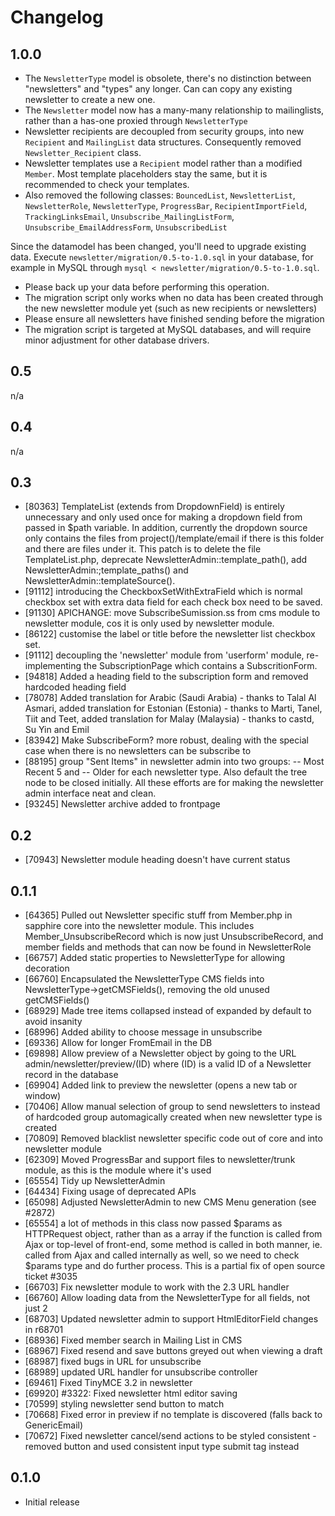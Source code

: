 # Changelog

## 1.0.0

 * The `NewsletterType` model is obsolete, there's no distinction between "newsletters"
   and "types" any longer. Can can copy any existing newsletter to create a new one.
 * The `Newsletter` model now has a many-many relationship to mailinglists, 
   rather than a has-one proxied through `NewsletterType`
 * Newsletter recipients are decoupled from security groups, into new 
   `Recipient` and `MailingList` data structures. Consequently removed `Newsletter_Recipient` class.
 * Newsletter templates use a `Recipient` model rather than a modified `Member`.
   Most template placeholders stay the same, but it is recommended to check your templates.
 * Also removed the following classes: `BouncedList`, `NewsletterList`, `NewsletterRole`,
   `NewsletterType`, `ProgressBar`, `RecipientImportField`, `TrackingLinksEmail`, 
   `Unsubscribe_MailingListForm`, `Unsubscribe_EmailAddressForm`, `UnsubscribedList`

Since the datamodel has been changed, you'll need to upgrade existing data.
Execute `newsletter/migration/0.5-to-1.0.sql` in your database,
for example in MySQL through `mysql < newsletter/migration/0.5-to-1.0.sql`.

 * Please back up your data before performing this operation.
 * The migration script only works when no data has been created through the new newsletter module yet
   (such as new recipients or newsletters)
 * Please ensure all newsletters have finished sending before the migration
 * The migration script is targeted at MySQL databases, and will require minor adjustment
   for other database drivers.

## 0.5

n/a

## 0.4

n/a

## 0.3

 * [80363] TemplateList (extends from DropdownField) is entirely unnecessary and only used once for making a dropdown field from passed in $path variable. In addition, currently the dropdown source only contains the files from project()/template/email if there is this folder and there are files under it. This patch is to delete the file TemplateList.php, deprecate NewsletterAdmin::template_path(), add NewsletterAdmin:;template_paths() and NewsletterAdmin::templateSource().
 * [91112] introducing the CheckboxSetWithExtraField which is normal checkbox set with extra data field for each check box need to be saved.
 * [91130] APICHANGE: move SubscribeSumission.ss from cms module to newsletter module, cos it is only used by newsletter module.
 * [86122] customise the label or title before the newsletter list checkbox set.
 * [91112] decoupling the 'newsletter' module from 'userform' module, re-implementing the SubscriptionPage which contains a SubscritionForm.
 * [94818] Added a heading field to the subscription form and removed hardcoded heading field 
 * [78078] Added translation for Arabic (Saudi Arabia) - thanks to Talal Al Asmari, added translation for Estonian (Estonia) - thanks to Marti, Tanel, Tiit and Teet, added translation for Malay (Malaysia) - thanks to castd, Su Yin and Emil
 * [83942] Make SubscribeForm? more robust, dealing with the special case when there is no newsletters can be subscribe to
 * [88195] group "Sent Items" in newsletter admin into two groups: -- Most Recent 5 and -- Older for each newsletter type. Also default the tree node to be closed initially. All these efforts are for making the newsletter admin interface neat and clean.
 * [93245] Newsletter archive added to frontpage

## 0.2

 * [70943] Newsletter module heading doesn't have current status

## 0.1.1

 * [64365] Pulled out Newsletter specific stuff from Member.php in sapphire core into the newsletter module. This includes Member_UnsubscribeRecord which is now just UnsubscribeRecord, and member fields and methods that can now be found in NewsletterRole
 * [66757] Added static properties to NewsletterType for allowing decoration
 * [66760] Encapsulated the NewsletterType CMS fields into NewsletterType->getCMSFields(), removing the old unused getCMSFields()
 * [68929] Made tree items collapsed instead of expanded by default to avoid insanity
 * [68996] Added ability to choose message in unsubscribe
 * [69336] Allow for longer FromEmail in the DB
 * [69898] Allow preview of a Newsletter object by going to the URL admin/newsletter/preview/(ID) where (ID) is a valid ID of a Newsletter record in the database
 * [69904] Added link to preview the newsletter (opens a new tab or window)
 * [70406] Allow manual selection of group to send newsletters to instead of hardcoded group automagically created when new newsletter type is created
 * [70809] Removed blacklist newsletter specific code out of core and into newsletter module
 * [62309] Moved ProgressBar and support files to newsletter/trunk module, as this is the module where it's used
 * [65554] Tidy up NewsletterAdmin
 * [64434] Fixing usage of deprecated APIs
 * [65098] Adjusted NewsletterAdmin to new CMS Menu generation (see #2872)
 * [65554] a lot of methods in this class now passed $params as HTTPRequest object, rather than as a array if the function is called from Ajax or top-level of front-end, some method is called in both manner, ie. called from Ajax and called internally as well, so we need to check $params type and do further process. This is a partial fix of open source ticket #3035
 * [66703] Fix newsletter module to work with the 2.3 URL handler
 * [66760] Allow loading data from the NewsletterType for all fields, not just 2
 * [68703] Updated newsletter admin to support HtmlEditorField changes in r68701
 * [68936] Fixed member search in Mailing List in CMS
 * [68967] Fixed resend and save buttons greyed out when viewing a draft
 * [68987] fixed bugs in URL for unsubscribe
 * [68989] updated URL handler for unsubscribe controller
 * [69461] Fixed TinyMCE 3.2 in newsletter
 * [69920] #3322: Fixed newsletter html editor saving
 * [70599] styling newsletter send button to match
 * [70668] Fixed error in preview if no template is discovered (falls back to GenericEmail)
 * [70672] Fixed newsletter cancel/send actions to be styled consistent - removed button and used consistent input type submit tag instead

## 0.1.0

 * Initial release